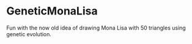 # GeneticMonaLisa
Fun with the now old idea of drawing Mona Lisa with 50 triangles using genetic evolution.
